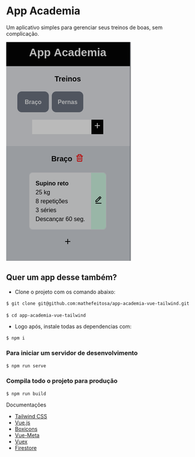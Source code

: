 # App Academia
Um aplicativo simples para gerenciar seus treinos de boas, sem complicação.

<p>
    <img src="./src/assets/img/app-image.png">
</p>

## Quer um app desse também?

- Clone o projeto com os comando abaixo:
```
$ git clone git@github.com:mathefeitosa/app-academia-vue-tailwind.git

$ cd app-academia-vue-tailwind
```

- Logo após, instale todas as dependencias com:
```
$ npm i
```

### Para iniciar um servidor de desenvolvimento
```
$ npm run serve
```

### Compila todo o projeto para produção
```
$ npm run build
```

Documentações

- [Tailwind CSS](https://tailwindcss.com/)
- [Vue.js](https://br.vuejs.org/)
- [Boxicons](https://boxicons.com/)
- [Vue-Meta](https://www.npmjs.com/package/vue-meta)
- [Vuex](https://vuex.vuejs.org/ptbr/)
- [Firestore](https://firebase.google.com/docs/)